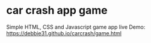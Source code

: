 # car crash app game
Simple HTML, CSS and Javascript game app
live Demo: https://debbie31.github.io/carcrash/game.html

